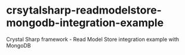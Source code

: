 # crsytalsharp-readmodelstore-mongodb-integration-example
Crystal Sharp framework - Read Model Store integration example with MongoDB
